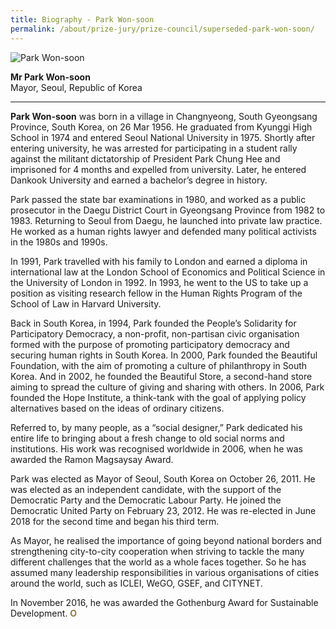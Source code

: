 ```yaml
---
title: Biography - Park Won-soon
permalink: /about/prize-jury/prize-council/superseded-park-won-soon/
---
```


<div style="width:150px"><img src="/images/jury/park-won-soon.png" alt="Park Won-soon" /></div>

**Mr Park Won-soon**<br>
Mayor, Seoul, Republic of Korea

---

**Park Won-soon** was born in a village in Changnyeong, South Gyeongsang Province, South Korea, on 26 Mar 1956. He graduated from Kyunggi High School in 1974 and entered Seoul National University in 1975. Shortly after entering university, he was arrested for participating in a student rally against the militant dictatorship of President Park Chung Hee and imprisoned for 4 months and expelled from university. Later, he entered Dankook University and earned a bachelor’s degree in history.

Park passed the state bar examinations in 1980, and worked as a public prosecutor in the Daegu District Court in Gyeongsang Province from 1982 to 1983. Returning to Seoul from Daegu, he launched into private law practice. He worked as a human rights lawyer and defended many political activists in the 1980s and 1990s.

In 1991, Park travelled with his family to London and earned a diploma in international law at the London School of Economics and Political Science in the University of London in 1992. In 1993, he went to the US to take up a position as visiting research fellow in the Human Rights Program of the School of Law in Harvard University.

Back in South Korea, in 1994, Park founded the People’s Solidarity for Participatory Democracy, a non-profit, non-partisan civic organisation formed with the purpose of promoting participatory democracy and securing human rights in South Korea. In 2000, Park founded the Beautiful Foundation, with the aim of promoting a culture of philanthropy in South Korea. And in 2002, he founded the Beautiful Store, a second-hand store aiming to spread the culture of giving and sharing with others. In 2006, Park founded the Hope Institute, a think-tank with the goal of applying policy alternatives based on the ideas of ordinary citizens.

Referred to, by many people, as a “social designer,” Park dedicated his entire life to bringing about a fresh change to old social norms and institutions. His work was recognised worldwide in 2006, when he was awarded the Ramon Magsaysay Award.

Park was elected as Mayor of Seoul, South Korea on October 26, 2011. He was elected as an independent candidate, with the support of the Democratic Party and the Democratic Labour Party. He joined the Democratic United Party on February 23, 2012. He was re-elected in June 2018 for the second time and began his third term.

As Mayor, he realised the importance of going beyond national borders and strengthening city-to-city cooperation when striving to tackle the many different challenges that the world as a whole faces together. So he has assumed many leadership responsibilities in various organisations of cities around the world, such as ICLEI, WeGO, GSEF, and CITYNET.

In November 2016, he was awarded the Gothenburg Award for Sustainable Development. **<font color="#967942">O</font>**
